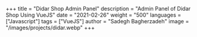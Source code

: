 +++
title = "Didar Shop Admin Panel"
description = "Admin Panel of Didar Shop Using VueJS"
date = "2021-02-26"
weight = "500"
languages = ["Javascript"]
tags = ["VueJS"]
author = "Sadegh Bagherzadeh"
image = "/images/projects/didar.webp"
+++

